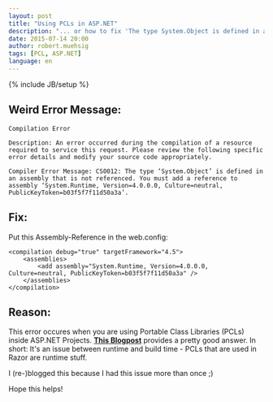 ```yaml
---
layout: post
title: "Using PCLs in ASP.NET"
description: "... or how to fix 'The type System.Object is defined in an assembly that is not reference'."
date: 2015-07-14 20:00
author: robert.muehsig
tags: [PCL, ASP.NET]
language: en
---
```

{% include JB/setup %}

## Weird Error Message:

    Compilation Error

    Description: An error occurred during the compilation of a resource required to service this request. Please review the following specific error details and modify your source code appropriately.

    Compiler Error Message: CS0012: The type ‘System.Object’ is defined in an assembly that is not referenced. You must add a reference to assembly ‘System.Runtime, Version=4.0.0.0, Culture=neutral, PublicKeyToken=b03f5f7f11d50a3a’.

## Fix:

Put this Assembly-Reference in the web.config:

    <compilation debug="true" targetFramework="4.5">
        <assemblies>
            <add assembly="System.Runtime, Version=4.0.0.0, Culture=neutral, PublicKeyToken=b03f5f7f11d50a3a" />
        </assemblies>
    </compilation>

## Reason:

This error occures when you are using Portable Class Libraries (PCLs) inside ASP.NET Projects. __[This Blogpost](http://www.lyalin.com/2014/04/25/the-type-system-object-is-defined-in-an-assembly-that-is-not-reference-mvc-pcl-issue/)__ provides a pretty good answer. In short: It's an issue between runtime and build time - PCLs that are used in Razor are runtime stuff.

I (re-)blogged this because I had this issue more than once ;)

Hope this helps!
